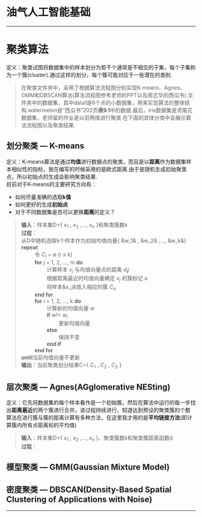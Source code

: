 # 油气人工智能基础<br />
---
# 聚类算法
定义：聚类试图将数据集中的样本划分为若干个通常是不相交的子集，每个子集称为一个簇(cluster).通过这样的划分，每个簇可能对应于一些潜在的类别.<br />
>在聚类文件夹中，采用了根据算法流程图分别实现K-means、Agnes、GMM和DBSCAN算法(算法流程图参考老师的PPT以及周志华的西瓜书).文件夹中的数据集，其中data1是6个点的小数据集，用来实现算法的整体结构.watermelon是“西瓜书”202页**表9.1**中的数据.最后，iris数据集是鸢尾花数据集，老师留的作业是以前两维进行聚类.在下面的具体分类中会展示算法流程图以及聚类结果.
## 划分聚类 — K-means<br />
定义：K-means算法是通过**均值**进行数据点的聚类，而且是以**距离**作为数据集样本相似性的指标，我在编写的时候采用的是欧式距离.由于是随机生成初始聚类点，所以初始点的生成会影响聚类结果.<br />目前对于K-means的主要研究方向有：<br />
- 如何尽量准确的选取**k值**<br />
- 如何更好的生成**初始点**<br />
- 对于不同数据集是否可以更换**距离**的定义？<br />
> **输入**：样本集D={ $x_1$ , $x_2$ ,..., $x_n$ }和聚类簇数k<br />
> **过程**：<br />
> 从D中随机选取k个样本作为初始均值向量{ &w_1& , &w_2& ,..., &w_k&}<br />
> **repeat**<br />
> $\qquad$ 令 $C_i$ = $\emptyset$ (i $\leq$ k) <br />
> $\qquad$ **for** j = 1, 2, ..., m **do** <br />
> $\qquad\qquad$  计算样本 $x_j$ 与均值向量点的距离 $d_ij$ <br />
> $\qquad\qquad$  根据距离最近的均值向量确定 $x_j$ 的簇标记 a <br />
> $\qquad\qquad$  将样本&x_j&放入相应的簇 $C_a$ <br />
> $\qquad$  **end for**<br />
> $\qquad$  **for** i = 1, 2, ..., k **do** <br />
> $\qquad\qquad$  计算新的均值向量 $w$ <br />
> $\qquad\qquad$  **if** w!= $w_i$ <br />
> $\qquad\qquad\qquad$  更新均值向量 <br />
> $\qquad\qquad$  **else** <br />
> $\qquad\qquad\qquad$   保持不变 <br />
> $\qquad\qquad$  **end if** <br />
> $\qquad$ **end for** <br />
> **until**当前均值向量不更新<br />
> **输出**：当前聚类划分结果C={ $C_1$ , $C_2$ , $C_3$ }<br />
## 层次聚类 — Agnes(AGglomerative NESting)<br />
定义：它先将数据集的每个样本看作是一个初始簇，然后在算法中运行的每一步找出**距离最近**的两个簇进行合并，该过程持续进行，知道达到预设的聚类簇的个数<br />
算法在进行簇与簇的距离计算有多种方法，在这里我才用的是**平均链接方法**(即计算簇内所有点距离和的平均值)<br />
> **输入**：样本集D={ $x_1$ , $x_2$ ,..., $x_n$ }、聚类簇数k和聚类簇距离函数d<br />
> **过程**：<br />

## 模型聚类 — GMM(Gaussian Mixture Model)<br />
## 密度聚类 — DBSCAN(Density-Based Spatial Clustering of Applications with Noise)<br />
---
